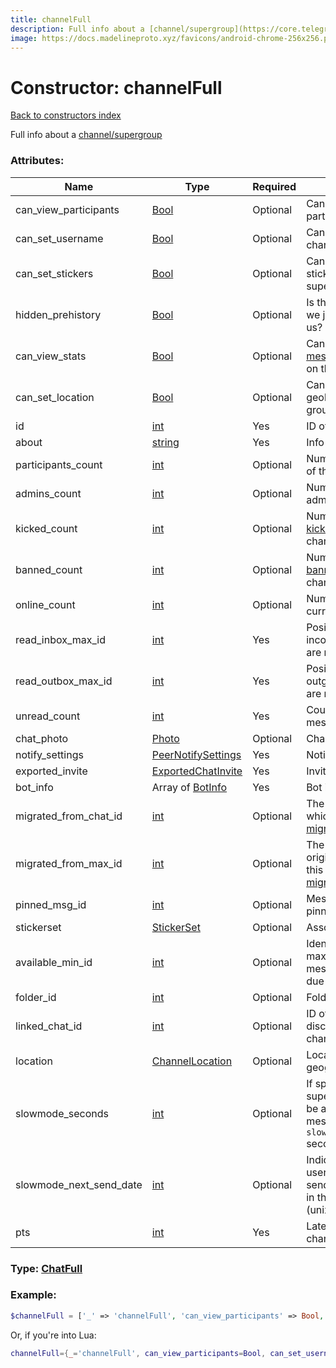 ```yaml
---
title: channelFull
description: Full info about a [channel/supergroup](https://core.telegram.org/api/channel)
image: https://docs.madelineproto.xyz/favicons/android-chrome-256x256.png
---
```

# Constructor: channelFull  
[Back to constructors index](index.md)



Full info about a [channel/supergroup](https://core.telegram.org/api/channel)

### Attributes:

| Name     |    Type       | Required | Description |
|----------|---------------|----------|-------------|
|can\_view\_participants|[Bool](../types/Bool.md) | Optional|Can we vew the participant list?|
|can\_set\_username|[Bool](../types/Bool.md) | Optional|Can we set the channel's username?|
|can\_set\_stickers|[Bool](../types/Bool.md) | Optional|Can we [associate](../methods/channels.setStickers.md) a stickerpack to the supergroup?|
|hidden\_prehistory|[Bool](../types/Bool.md) | Optional|Is the history before we joined hidden to us?|
|can\_view\_stats|[Bool](../types/Bool.md) | Optional|Can the user call [messages.getStatsURL](../methods/messages.getStatsURL.md) on this channel|
|can\_set\_location|[Bool](../types/Bool.md) | Optional|Can we set the geolocation of this group (for geogroups)|
|id|[int](../types/int.md) | Yes|ID of the channel|
|about|[string](../types/string.md) | Yes|Info about the channel|
|participants\_count|[int](../types/int.md) | Optional|Number of participants of the channel|
|admins\_count|[int](../types/int.md) | Optional|Number of channel admins|
|kicked\_count|[int](../types/int.md) | Optional|Number of users [kicked](https://core.telegram.org/api/rights) from the channel|
|banned\_count|[int](../types/int.md) | Optional|Number of users [banned](https://core.telegram.org/api/rights) from the channel|
|online\_count|[int](../types/int.md) | Optional|Number of users currently online|
|read\_inbox\_max\_id|[int](../types/int.md) | Yes|Position up to which all incoming messages are read.|
|read\_outbox\_max\_id|[int](../types/int.md) | Yes|Position up to which all outgoing messages are read.|
|unread\_count|[int](../types/int.md) | Yes|Count of unread messages|
|chat\_photo|[Photo](../types/Photo.md) | Optional|Channel picture|
|notify\_settings|[PeerNotifySettings](../types/PeerNotifySettings.md) | Yes|Notification settings|
|exported\_invite|[ExportedChatInvite](../types/ExportedChatInvite.md) | Yes|Invite link|
|bot\_info|Array of [BotInfo](../types/BotInfo.md) | Yes|Bot info|
|migrated\_from\_chat\_id|[int](../types/int.md) | Optional|The chat ID from which this group was [migrated](https://core.telegram.org/api/channel)|
|migrated\_from\_max\_id|[int](../types/int.md) | Optional|The message ID in the original chat at which this group was [migrated](https://core.telegram.org/api/channel)|
|pinned\_msg\_id|[int](../types/int.md) | Optional|Message ID of the pinned message|
|stickerset|[StickerSet](../types/StickerSet.md) | Optional|Associated stickerset|
|available\_min\_id|[int](../types/int.md) | Optional|Identifier of a maximum unavailable message in a channel due to hidden history.|
|folder\_id|[int](../types/int.md) | Optional|Folder ID|
|linked\_chat\_id|[int](../types/int.md) | Optional|ID of the linked discussion chat for channels|
|location|[ChannelLocation](../types/ChannelLocation.md) | Optional|Location of the geogroup|
|slowmode\_seconds|[int](../types/int.md) | Optional|If specified, users in supergroups will only be able to send one message every `slowmode_seconds` seconds|
|slowmode\_next\_send\_date|[int](../types/int.md) | Optional|Indicates when the user will be allowed to send another message in the supergroup (unixdate)|
|pts|[int](../types/int.md) | Yes|Latest [PTS](https://core.telegram.org/api/updates) for this channel|



### Type: [ChatFull](../types/ChatFull.md)


### Example:

```php
$channelFull = ['_' => 'channelFull', 'can_view_participants' => Bool, 'can_set_username' => Bool, 'can_set_stickers' => Bool, 'hidden_prehistory' => Bool, 'can_view_stats' => Bool, 'can_set_location' => Bool, 'id' => int, 'about' => 'string', 'participants_count' => int, 'admins_count' => int, 'kicked_count' => int, 'banned_count' => int, 'online_count' => int, 'read_inbox_max_id' => int, 'read_outbox_max_id' => int, 'unread_count' => int, 'chat_photo' => Photo, 'notify_settings' => PeerNotifySettings, 'exported_invite' => ExportedChatInvite, 'bot_info' => [BotInfo, BotInfo], 'migrated_from_chat_id' => int, 'migrated_from_max_id' => int, 'pinned_msg_id' => int, 'stickerset' => StickerSet, 'available_min_id' => int, 'folder_id' => int, 'linked_chat_id' => int, 'location' => ChannelLocation, 'slowmode_seconds' => int, 'slowmode_next_send_date' => int, 'pts' => int];
```  


Or, if you're into Lua:

```lua
channelFull={_='channelFull', can_view_participants=Bool, can_set_username=Bool, can_set_stickers=Bool, hidden_prehistory=Bool, can_view_stats=Bool, can_set_location=Bool, id=int, about='string', participants_count=int, admins_count=int, kicked_count=int, banned_count=int, online_count=int, read_inbox_max_id=int, read_outbox_max_id=int, unread_count=int, chat_photo=Photo, notify_settings=PeerNotifySettings, exported_invite=ExportedChatInvite, bot_info={BotInfo}, migrated_from_chat_id=int, migrated_from_max_id=int, pinned_msg_id=int, stickerset=StickerSet, available_min_id=int, folder_id=int, linked_chat_id=int, location=ChannelLocation, slowmode_seconds=int, slowmode_next_send_date=int, pts=int}

```


